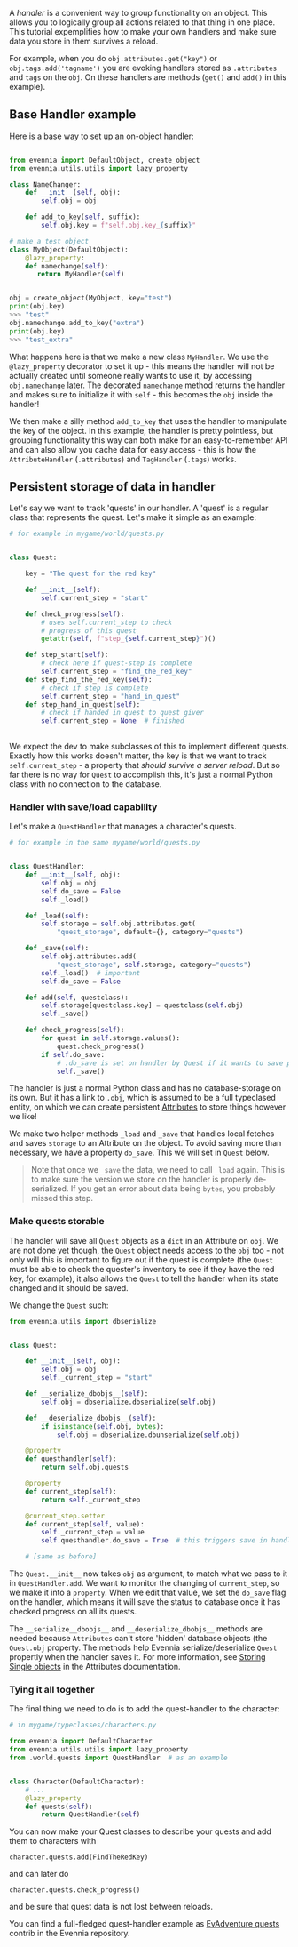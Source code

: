 A _handler_ is a convenient way to group functionality on an object. This allows you to logically group all actions related to that thing in one place. This tutorial expemplifies how to make your own handlers and make sure data you store in them survives a reload.

For example, when you do `obj.attributes.get("key")` or `obj.tags.add('tagname')` you are evoking handlers stored as `.attributes` and `tags` on the `obj`. On these handlers are methods (`get()` and `add()` in this example). 

## Base Handler example


Here is a base way to set up an on-object handler: 

```python

from evennia import DefaultObject, create_object
from evennia.utils.utils import lazy_property

class NameChanger:
    def __init__(self, obj):
        self.obj = obj

    def add_to_key(self, suffix):
        self.obj.key = f"self.obj.key_{suffix}"

# make a test object 
class MyObject(DefaultObject): 
    @lazy_property: 
    def namechange(self):
       return MyHandler(self)


obj = create_object(MyObject, key="test")
print(obj.key)
>>> "test"
obj.namechange.add_to_key("extra")
print(obj.key)
>>> "test_extra"
```

What happens here is that we make a new class `MyHandler`. We use the `@lazy_property` decorator to set it up - this means the handler will not be actually created until someone really wants to use it, by accessing `obj.namechange` later. The decorated `namechange` method returns the handler and makes sure to initialize it with `self` - this becomes the `obj` inside the handler! 

We then make a silly method `add_to_key` that uses the handler to manipulate the key of the object. In this example, the handler is pretty pointless, but grouping functionality this way can both make for an easy-to-remember API and can also allow you cache data for easy access - this is how the `AttributeHandler` (`.attributes`) and `TagHandler` (`.tags`) works. 

## Persistent storage of data in handler 

Let's say we want to track 'quests' in our handler. A 'quest' is a regular class that represents the quest. Let's make it simple as an example: 

```python 
# for example in mygame/world/quests.py


class Quest:

    key = "The quest for the red key"

    def __init__(self): 
        self.current_step = "start"

    def check_progress(self): 
        # uses self.current_step to check 
        # progress of this quest 
        getattr(self, f"step_{self.current_step}")()

	def step_start(self): 
	    # check here if quest-step is complete 
	    self.current_step = "find_the_red_key"
	def step_find_the_red_key(self): 
	    # check if step is complete 
	    self.current_step = "hand_in_quest"
	def step_hand_in_quest(self):
	    # check if handed in quest to quest giver
	    self.current_step = None  # finished
        
```


We expect the dev to make subclasses of this to implement different quests. Exactly how this works doesn't matter, the key is that we want to track `self.current_step` - a property that _should survive a server reload_. But so far there is no way for `Quest` to accomplish this, it's just a normal Python class with no connection to the database. 

### Handler with save/load capability

Let's make a `QuestHandler` that manages a character's quests.

```python 
# for example in the same mygame/world/quests.py


class QuestHandler:
    def __init__(self, obj): 
        self.obj = obj 
        self.do_save = False
        self._load()

    def _load(self):
        self.storage = self.obj.attributes.get(
            "quest_storage", default={}, category="quests")

	def _save(self): 
		self.obj.attributes.add(
		    "quest_storage", self.storage, category="quests")
        self._load()  # important
        self.do_save = False

    def add(self, questclass): 
        self.storage[questclass.key] = questclass(self.obj)
        self._save()

    def check_progress(self): 
        for quest in self.storage.values():
            quest.check_progress()
        if self.do_save:
            # .do_save is set on handler by Quest if it wants to save progress
            self._save()        

```

The handler is just a normal Python class and has no database-storage on its own. But it has a link to `.obj`, which is assumed to be a full typeclased entity, on which we can create persistent [Attributes](Attributes) to store things however we like!

We make two helper methods `_load` and 
`_save` that handles local fetches and saves `storage` to an Attribute on the object.  To avoid saving more than necessary, we have a property `do_save`. This we will set in `Quest` below.

> Note that once we `_save` the data, we need to call `_load` again. This is to make sure the version we store on the handler is properly de-serialized. If you get an error about data being `bytes`, you probably missed this step. 


### Make quests storable

The handler will save all `Quest` objects as a `dict` in an Attribute on `obj`. We are not done yet though, the `Quest` object needs access to the `obj` too - not only will this is important to figure out if the quest is complete (the `Quest` must be able to check the quester's inventory to see if they have the red key, for example), it also allows the `Quest` to tell the handler when its state changed and it should be saved. 

We change the `Quest` such:

```python 
from evennia.utils import dbserialize


class Quest: 

    def __init__(self, obj):
        self.obj = obj 
        self._current_step = "start"

    def __serialize_dbobjs__(self):
        self.obj = dbserialize.dbserialize(self.obj)

    def __deserialize_dbobjs__(self):
        if isinstance(self.obj, bytes): 
            self.obj = dbserialize.dbunserialize(self.obj)

    @property 
    def questhandler(self): 
        return self.obj.quests

    @property
    def current_step(self): 
        return self._current_step

	@current_step.setter 
	def current_step(self, value): 
        self._current_step = value 
        self.questhandler.do_save = True  # this triggers save in handler!

    # [same as before]

```

The `Quest.__init__` now takes `obj` as argument, to match what we pass to it in `QuestHandler.add`. We want to monitor the changing of `current_step`, so we make it into a `property`. When we edit that value, we set the `do_save` flag on the handler, which means it will save the status to database once it has checked progress on all its quests.

The `__serialize__dbobjs__` and `__deserialize_dbobjs__` methods are needed because `Attributes` can't store 'hidden' database objects (the `Quest.obj` property. The methods help Evennia serialize/deserialize `Quest` propertly when the handler saves it.  For more information, see [Storing Single objects](Attributes#storing-single-objects) in the Attributes documentation. 

### Tying it all together

The final thing we need to do is to add the quest-handler to the character:

```python 
# in mygame/typeclasses/characters.py

from evennia import DefaultCharacter 
from evennia.utils.utils import lazy_property
from .world.quests import QuestHandler  # as an example


class Character(DefaultCharacter): 
    # ... 
    @lazy_property 
    def quests(self): 
        return QuestHandler(self)

```


You can now make your Quest classes to describe your quests and add them to characters with 

    character.quests.add(FindTheRedKey)

and can later do 

    character.quests.check_progress() 

and be sure that quest data is not lost between reloads.

You can find a full-fledged quest-handler example as  [EvAdventure quests](evennia.contribs.tutorials.evadventure.quests) contrib in the Evennia repository.